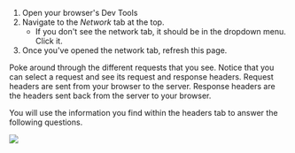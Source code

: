 1. Open your browser's Dev Tools
2. Navigate to the _Network_ tab at the top.
    - If you don't see the network tab, it should be in the dropdown menu. Click it.
3. Once you've opened the network tab, refresh this page.

Poke around through the different requests that you see. Notice that you can select a request and see its request and response headers. Request headers are sent from your browser to the server. Response headers are the headers sent back from the server to your browser.

You will use the information you find within the headers tab to answer the following questions.

![](https://storage.googleapis.com/qvault-webapp-dynamic-assets/course_assets/STKdceG-580x372.png)
